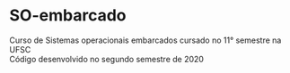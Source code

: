 # SO-embarcado
Curso de Sistemas operacionais embarcados cursado no 11° semestre na UFSC  
Código desenvolvido no segundo semestre de 2020
